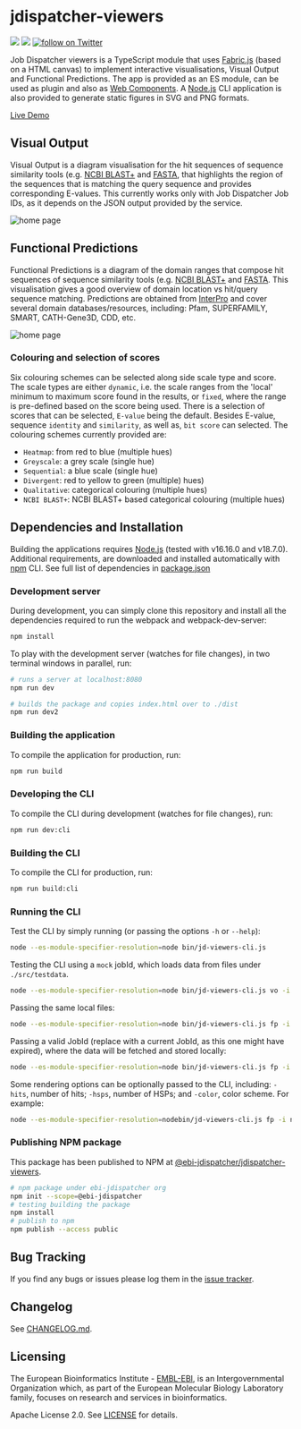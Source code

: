 # jdispatcher-viewers
<p>
    <a href="https://www.npmjs.com/package/@ebi-jdispatcher/jdispatcher-viewers" alt="NPM">
        <img src="https://img.shields.io/badge/npm-%40ebi--jdispatcher%2Fjdispatcher--viewers-blue" /></a>
    <a href="https://nodejs.org/en/download/releases/" alt="Node">
            <img src="https://img.shields.io/badge/node-18.20-green" /></a>
    <a href="https://twitter.com/intent/follow?screen_name=ebi_jdispatcher">
        <img src="https://img.shields.io/twitter/follow/ebi_jdispatcher?style=social&logo=twitter"
            alt="follow on Twitter"></a>  
</p>

Job Dispatcher viewers is a TypeScript module that uses [Fabric.js](http://fabricjs.com/)
(based on a HTML canvas) to implement interactive visualisations,
Visual Output and Functional Predictions. The app is provided as an ES module, can be used as plugin and 
also as [Web Components](https://www.webcomponents.org/). A [Node.js](https://nodejs.org/) CLI application
is also provided to generate static figures in SVG and PNG formats.

[Live Demo](https://ebi-jdispatcher.github.io/jdispatcher-viewers/demo/)

## Visual Output

Visual Output is a diagram visualisation for the hit sequences of sequence similarity tools (e.g. 
[NCBI BLAST+](https://www.ebi.ac.uk/Tools/sss/ncbiblast/) and 
[FASTA](https://www.ebi.ac.uk/Tools/sss/ncbiblast/), that highlights the region of the sequences that
is matching the query sequence and provides corresponding E-values. 
This currently works only with Job Dispatcher Job IDs, as it depends on the JSON output provided by the service.

![home page](https://raw.githubusercontent.com/ebi-jdispatcher/jdispatcher-viewers/master/assets/VO.gif)

## Functional Predictions

Functional Predictions is a diagram of the domain ranges that compose hit sequences of sequence 
similarity tools (e.g.
[NCBI BLAST+](https://www.ebi.ac.uk/Tools/sss/ncbiblast/) and
[FASTA](https://www.ebi.ac.uk/Tools/sss/ncbiblast/). This visualisation gives a good overview of domain
location vs hit/query sequence matching. Predictions are obtained from 
[InterPro](https://www.ebi.ac.uk/interpro/) and cover several domain databases/resources, including:
Pfam, SUPERFAMILY, SMART, CATH-Gene3D, CDD, etc.

![home page](https://raw.githubusercontent.com/ebi-jdispatcher/jdispatcher-viewers/master/assets/FP.gif)

### Colouring and selection of scores
Six colouring schemes can be selected along side scale type and score. The scale types are either `dynamic`,
i.e. the scale ranges from the 'local' minimum to maximum score found in the results, or `fixed`, where the range is pre-defined based on the score being used. There is a selection of scores that can be selected, `E-value` being the default. Besides E-value, sequence `identity` and `similarity`, as well as, `bit score` can selected.
The colouring schemes currently provided are:
- `Heatmap`: from red to blue (multiple hues)
- `Greyscale`: a grey scale (single hue)
- `Sequential`: a blue scale (single hue)
- `Divergent`: red to yellow to green  (multiple) hues)
- `Qualitative`: categorical colouring (multiple hues)
- `NCBI BLAST+`: NCBI BLAST+ based categorical colouring (multiple hues)

## Dependencies and Installation

Building the applications requires [Node.js](https://nodejs.org/) (tested with v16.16.0 and v18.7.0). 
Additional requirements, are
downloaded and installed automatically with [npm](https://www.npmjs.com/) CLI. 
See full list of dependencies in [package.json](package.json)

### Development server

During development, you can simply clone this repository and install all the dependencies
required to run the webpack and webpack-dev-server:

```bash
npm install
```

To play with the development server (watches for file changes), in two terminal windows in parallel, run:

```bash
# runs a server at localhost:8080
npm run dev
```

```bash
# builds the package and copies index.html over to ./dist
npm run dev2
```

### Building the application

To compile the application for production, run:

```bash
npm run build
```

### Developing the CLI

To compile the CLI during development (watches for file changes), run:

```bash
npm run dev:cli
```

### Building the CLI

To compile the CLI for production, run:

```bash
npm run build:cli
```

### Running the CLI

Test the CLI by simply running (or passing the options `-h` or `--help`):

```bash
node --es-module-specifier-resolution=node bin/jd-viewers-cli.js
```

Testing the CLI using a `mock` jobId, which loads data from files under `./src/testdata`.

```bash
node --es-module-specifier-resolution=node bin/jd-viewers-cli.js vo -i mock_jobid-I20200317-103136-0485-5599422-np2 -o test.png -of png -v
```

Passing the same local files:

```bash
node --es-module-specifier-resolution=node bin/jd-viewers-cli.js fp -i ./src/testdata/ncbiblast.json -ix ./src/testdata/iprmc.xml -o test.svg -of svg -v
```

Passing a valid JobId (replace with a current JobId, as this one might have expired), where the
data will be fetched and stored locally:

```bash
node --es-module-specifier-resolution=node bin/jd-viewers-cli.js fp -i ncbiblast-R20200602-114955-0302-11398737-np2 -o test.svg -of svg -v
```

Some rendering options can be optionally passed to the CLI, including: `-hits`, number of hits;
`-hsps`, number of HSPs; and `-color`, color scheme. For example:

```bash
node --es-module-specifier-resolution=nodebin/jd-viewers-cli.js fp -i ncbiblast-R20200602-114955-0302-11398737-np2 -o test.svg -of svg -color 'ncbiblast' -hits 50 -v
```

### Publishing NPM package

This package has been published to NPM at 
[@ebi-jdispatcher/jdispatcher-viewers](https://www.npmjs.com/package/@ebi-jdispatcher/jdispatcher-viewers).

```bash
# npm package under ebi-jdispatcher org
npm init --scope=@ebi-jdispatcher
# testing building the package
npm install
# publish to npm
npm publish --access public
```

## Bug Tracking

If you find any bugs or issues please log them in the
[issue tracker](https://github.com/ebi-jdispatcher/jdispatcher-viewers/issues).

## Changelog

See [CHANGELOG.md](CHANGELOG.md).

## Licensing

The European Bioinformatics Institute - [EMBL-EBI](https://www.ebi.ac.uk/), is an Intergovernmental Organization which, as part of the European Molecular Biology Laboratory family, focuses on research and services in bioinformatics.

Apache License 2.0. See [LICENSE](LICENSE) for details.
